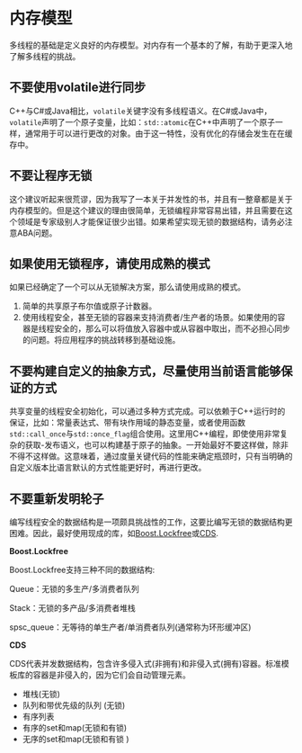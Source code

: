 # 内存模型

多线程的基础是定义良好的内存模型。对内存有一个基本的了解，有助于更深入地了解多线程的挑战。

## 不要使用volatile进行同步

C++与C#或Java相比，`volatile`关键字没有多线程语义。在C#或Java中，`volatile`声明了一个原子变量，比如：`std::atomic`在C++中声明了一个原子一样，通常用于可以进行更改的对象。由于这一特性，没有优化的存储会发生在在缓存中。

## 不要让程序无锁

这个建议听起来很荒谬，因为我写了一本关于并发性的书，并且有一整章都是关于内存模型的。但是这个建议的理由很简单，无锁编程非常容易出错，并且需要在这个领域是专家级别人才能保证很少出错。如果希望实现无锁的数据结构，请务必注意ABA问题。

## 如果使用无锁程序，请使用成熟的模式

如果已经确定了一个可以从无锁解决方案，那么请使用成熟的模式。

1. 简单的共享原子布尔值或原子计数器。
2. 使用线程安全，甚至无锁的容器来支持消费者/生产者的场景。如果使用的容器是线程安全的，那么可以将值放入容器中或从容器中取出，而不必担心同步的问题。将应用程序的挑战转移到基础设施。

## 不要构建自定义的抽象方式，尽量使用当前语言能够保证的方式

共享变量的线程安全初始化，可以通过多种方式完成。可以依赖于C++运行时的保证，比如：常量表达式、带有块作用域的静态变量，或者使用函数`std::call_once`与`std::once_flag`组合使用。这里用C++编程，即使使用非常复杂的获取-发布语义，也可以构建基于原子的抽象。一开始最好不要这样做，除非不得不这样做。这意味着，通过度量关键代码的性能来确定瓶颈时，只有当明确的自定义版本比语言默认的方式性能更好时，再进行更改。

## 不要重新发明轮子

编写线程安全的数据结构是一项颇具挑战性的工作，这要比编写无锁的数据结构更困难。因此，最好使用现成的库，如[Boost.Lockfree](http://www.boost.org/doc/libs/1_66_0/doc/html/lockfree.html)或[CDS](http://http://libcds.sourceforge.net/).

**Boost.Lockfree**

Boost.Lockfree支持三种不同的数据结构:

Queue：无锁的多生产/多消费者队列

Stack：无锁的多产品/多消费者堆栈

spsc_queue：无等待的单生产者/单消费者队列(通常称为环形缓冲区)

**CDS**

CDS代表并发数据结构，包含许多侵入式(非拥有)和非侵入式(拥有)容器。标准模板库的容器是非侵入的，因为它们会自动管理元素。

* 堆栈(无锁)
* 队列和带优先级的队列 (无锁)
* 有序列表
* 有序的set和map(无锁和有锁)
* 无序的set和map(无锁和有锁 )